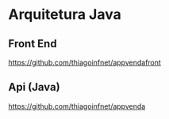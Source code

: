 # Arquitetura Java

## Front End
https://github.com/thiagoinfnet/appvendafront

## Api (Java)
https://github.com/thiagoinfnet/appvenda

